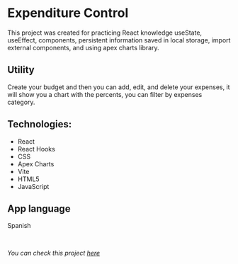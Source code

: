 # Expenditure Control

This project was created for practicing React knowledge
useState, useEffect, components, persistent information saved in local storage, import external components, and using apex charts library.

## Utility

Create your budget and then you can add, edit, and delete your expenses, it will show you a chart with the percents, you can filter by expenses category.

## Technologies:

- React
- React Hooks
- CSS
- Apex Charts
- Vite
- HTML5
- JavaScript

## App language

Spanish

<br/>

_You can check this project <a href="https://expenditure-control.netlify.app/" target="_blank">here</a>_
